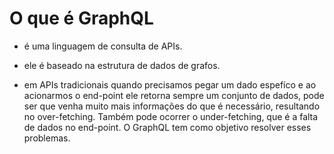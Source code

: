 # O que é GraphQL

- é uma linguagem de consulta de APIs.

- ele é baseado na estrutura de dados de grafos.

- em APIs tradicionais quando precisamos pegar um dado espefíco e ao acionarmos o end-point ele retorna sempre um conjunto de dados, pode ser que venha muito mais informações do que é necessário, resultando no over-fetching. Também pode ocorrer o under-fetching, que é a falta de dados no end-point. O GraphQL tem como objetivo resolver esses problemas.
